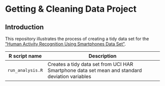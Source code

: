 # Getting & Cleaning Data Project

## Introduction
This repository illustrates the process of creating a tidy data set for the ["Human Activity Recognition Using Smartphones Data Set"](http://http://archive.ics.uci.edu/ml/datasets/Human+Activity+Recognition+Using+Smartphones).  
  
| R script name      | Description |  
| ------------------ | ----------- |  
| `run_analysis.R`   | Creates a tidy data set from UCI HAR Smartphone data set mean and standard deviation variables |  
